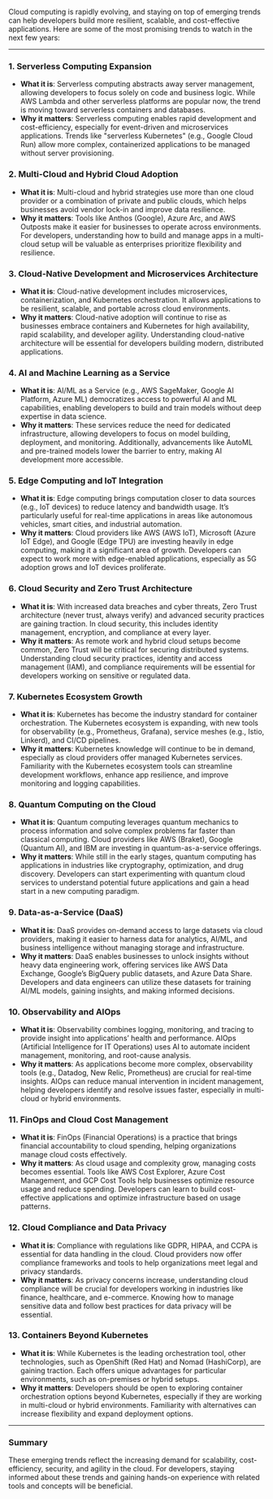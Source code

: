 Cloud computing is rapidly evolving, and staying on top of emerging trends can help developers build more resilient, scalable, and cost-effective applications. Here are some of the most promising trends to watch in the next few years:

---

### 1. **Serverless Computing Expansion**
   - **What it is**: Serverless computing abstracts away server management, allowing developers to focus solely on code and business logic. While AWS Lambda and other serverless platforms are popular now, the trend is moving toward serverless containers and databases.
   - **Why it matters**: Serverless computing enables rapid development and cost-efficiency, especially for event-driven and microservices applications. Trends like "serverless Kubernetes" (e.g., Google Cloud Run) allow more complex, containerized applications to be managed without server provisioning.

### 2. **Multi-Cloud and Hybrid Cloud Adoption**
   - **What it is**: Multi-cloud and hybrid strategies use more than one cloud provider or a combination of private and public clouds, which helps businesses avoid vendor lock-in and improve data resilience.
   - **Why it matters**: Tools like Anthos (Google), Azure Arc, and AWS Outposts make it easier for businesses to operate across environments. For developers, understanding how to build and manage apps in a multi-cloud setup will be valuable as enterprises prioritize flexibility and resilience.

### 3. **Cloud-Native Development and Microservices Architecture**
   - **What it is**: Cloud-native development includes microservices, containerization, and Kubernetes orchestration. It allows applications to be resilient, scalable, and portable across cloud environments.
   - **Why it matters**: Cloud-native adoption will continue to rise as businesses embrace containers and Kubernetes for high availability, rapid scalability, and developer agility. Understanding cloud-native architecture will be essential for developers building modern, distributed applications.

### 4. **AI and Machine Learning as a Service**
   - **What it is**: AI/ML as a Service (e.g., AWS SageMaker, Google AI Platform, Azure ML) democratizes access to powerful AI and ML capabilities, enabling developers to build and train models without deep expertise in data science.
   - **Why it matters**: These services reduce the need for dedicated infrastructure, allowing developers to focus on model building, deployment, and monitoring. Additionally, advancements like AutoML and pre-trained models lower the barrier to entry, making AI development more accessible.

### 5. **Edge Computing and IoT Integration**
   - **What it is**: Edge computing brings computation closer to data sources (e.g., IoT devices) to reduce latency and bandwidth usage. It’s particularly useful for real-time applications in areas like autonomous vehicles, smart cities, and industrial automation.
   - **Why it matters**: Cloud providers like AWS (AWS IoT), Microsoft (Azure IoT Edge), and Google (Edge TPU) are investing heavily in edge computing, making it a significant area of growth. Developers can expect to work more with edge-enabled applications, especially as 5G adoption grows and IoT devices proliferate.

### 6. **Cloud Security and Zero Trust Architecture**
   - **What it is**: With increased data breaches and cyber threats, Zero Trust architecture (never trust, always verify) and advanced security practices are gaining traction. In cloud security, this includes identity management, encryption, and compliance at every layer.
   - **Why it matters**: As remote work and hybrid cloud setups become common, Zero Trust will be critical for securing distributed systems. Understanding cloud security practices, identity and access management (IAM), and compliance requirements will be essential for developers working on sensitive or regulated data.

### 7. **Kubernetes Ecosystem Growth**
   - **What it is**: Kubernetes has become the industry standard for container orchestration. The Kubernetes ecosystem is expanding, with new tools for observability (e.g., Prometheus, Grafana), service meshes (e.g., Istio, Linkerd), and CI/CD pipelines.
   - **Why it matters**: Kubernetes knowledge will continue to be in demand, especially as cloud providers offer managed Kubernetes services. Familiarity with the Kubernetes ecosystem tools can streamline development workflows, enhance app resilience, and improve monitoring and logging capabilities.

### 8. **Quantum Computing on the Cloud**
   - **What it is**: Quantum computing leverages quantum mechanics to process information and solve complex problems far faster than classical computing. Cloud providers like AWS (Braket), Google (Quantum AI), and IBM are investing in quantum-as-a-service offerings.
   - **Why it matters**: While still in the early stages, quantum computing has applications in industries like cryptography, optimization, and drug discovery. Developers can start experimenting with quantum cloud services to understand potential future applications and gain a head start in a new computing paradigm.

### 9. **Data-as-a-Service (DaaS)**
   - **What it is**: DaaS provides on-demand access to large datasets via cloud providers, making it easier to harness data for analytics, AI/ML, and business intelligence without managing storage and infrastructure.
   - **Why it matters**: DaaS enables businesses to unlock insights without heavy data engineering work, offering services like AWS Data Exchange, Google’s BigQuery public datasets, and Azure Data Share. Developers and data engineers can utilize these datasets for training AI/ML models, gaining insights, and making informed decisions.

### 10. **Observability and AIOps**
   - **What it is**: Observability combines logging, monitoring, and tracing to provide insight into applications’ health and performance. AIOps (Artificial Intelligence for IT Operations) uses AI to automate incident management, monitoring, and root-cause analysis.
   - **Why it matters**: As applications become more complex, observability tools (e.g., Datadog, New Relic, Prometheus) are crucial for real-time insights. AIOps can reduce manual intervention in incident management, helping developers identify and resolve issues faster, especially in multi-cloud or hybrid environments.

### 11. **FinOps and Cloud Cost Management**
   - **What it is**: FinOps (Financial Operations) is a practice that brings financial accountability to cloud spending, helping organizations manage cloud costs effectively.
   - **Why it matters**: As cloud usage and complexity grow, managing costs becomes essential. Tools like AWS Cost Explorer, Azure Cost Management, and GCP Cost Tools help businesses optimize resource usage and reduce spending. Developers can learn to build cost-effective applications and optimize infrastructure based on usage patterns.

### 12. **Cloud Compliance and Data Privacy**
   - **What it is**: Compliance with regulations like GDPR, HIPAA, and CCPA is essential for data handling in the cloud. Cloud providers now offer compliance frameworks and tools to help organizations meet legal and privacy standards.
   - **Why it matters**: As privacy concerns increase, understanding cloud compliance will be crucial for developers working in industries like finance, healthcare, and e-commerce. Knowing how to manage sensitive data and follow best practices for data privacy will be essential.

### 13. **Containers Beyond Kubernetes**
   - **What it is**: While Kubernetes is the leading orchestration tool, other technologies, such as OpenShift (Red Hat) and Nomad (HashiCorp), are gaining traction. Each offers unique advantages for particular environments, such as on-premises or hybrid setups.
   - **Why it matters**: Developers should be open to exploring container orchestration options beyond Kubernetes, especially if they are working in multi-cloud or hybrid environments. Familiarity with alternatives can increase flexibility and expand deployment options.

---

### Summary

These emerging trends reflect the increasing demand for scalability, cost-efficiency, security, and agility in the cloud. For developers, staying informed about these trends and gaining hands-on experience with related tools and concepts will be beneficial.